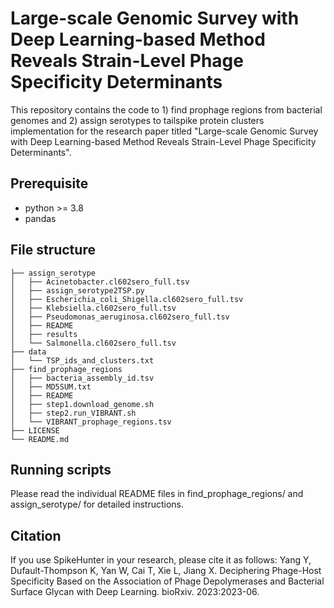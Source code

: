 # Large-scale Genomic Survey with Deep Learning-based Method Reveals Strain-Level Phage Specificity Determinants

This repository contains the code to 1) find prophage regions from bacterial genomes and 2) assign serotypes to tailspike protein clusters implementation for the research paper titled "Large-scale Genomic Survey with Deep Learning-based Method Reveals Strain-Level Phage Specificity Determinants". 

## Prerequisite
- python >= 3.8
- pandas

## File structure
```
├── assign_serotype
│   ├── Acinetobacter.cl602sero_full.tsv
│   ├── assign_serotype2TSP.py
│   ├── Escherichia_coli_Shigella.cl602sero_full.tsv
│   ├── Klebsiella.cl602sero_full.tsv
│   ├── Pseudomonas_aeruginosa.cl602sero_full.tsv
│   ├── README
│   ├── results
│   └── Salmonella.cl602sero_full.tsv
├── data 
│   └── TSP_ids_and_clusters.txt
├── find_prophage_regions
│   ├── bacteria_assembly_id.tsv
│   ├── MD5SUM.txt
│   ├── README
│   ├── step1.download_genome.sh
│   ├── step2.run_VIBRANT.sh
│   └── VIBRANT_prophage_regions.tsv
├── LICENSE
└── README.md

```

## Running scripts
Please read the individual README files in find_prophage_regions/ and assign_serotype/ for detailed instructions.

## Citation
If you use SpikeHunter in your research, please cite it as follows: Yang Y, Dufault-Thompson K, Yan W, Cai T, Xie L, Jiang X. Deciphering Phage-Host Specificity Based on the Association of Phage Depolymerases and Bacterial Surface Glycan with Deep Learning. bioRxiv. 2023:2023-06.
